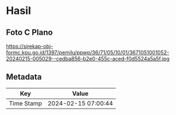 # Hasil

## Foto C Plano

https://sirekap-obj-formc.kpu.go.id/1397/pemilu/ppwp/36/71/05/10/01/3671051001052-20240215-005029--cedba856-b2e0-455c-aced-f0d5524a5a5f.jpg


## Metadata

| Key        | Value               |
| ---------- | ------------------- |
| Time Stamp | 2024-02-15 07:00:44 |



